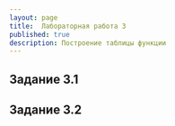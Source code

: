 ```yaml
---
layout: page
title:  Лабораторная работа 3
published: true
description: Построение таблицы функции
---
```




## Задание 3.1


## Задание 3.2





